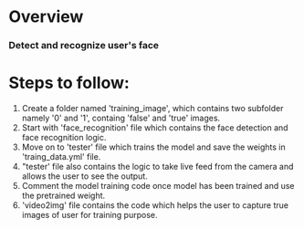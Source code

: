 # Overview
### Detect and recognize user's face

# Steps to follow:

 1. Create a folder named 'training_image', which contains two subfolder namely '0' and '1', containg 'false' and 'true' images.
 2. Start with 'face_recognition' file which contains the face detection and face recognition logic.
 3. Move on to 'tester' file which trains the model and save the weights in 'traing_data.yml' file.
4. "tester' file also contains the logic to take live feed from the camera and allows the user to see the output.
 5. Comment the model training code once model has been trained and use the pretrained weight.
 6. 'video2img' file contains the code which helps the user to capture true images of user for training purpose.
